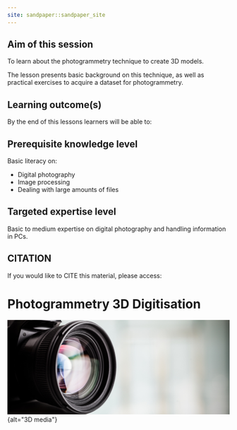 ```yaml
---
site: sandpaper::sandpaper_site
---
```


## Aim of this session

To learn about the photogrammetry technique to create 3D models.

The lesson presents basic background on this technique,
as well as practical exercises to acquire a
dataset for photogrammetry.

## Learning outcome(s)

By the end of this lessons learners will be able to:



## Prerequisite knowledge level

Basic literacy on:

- Digital photography
- Image processing
- Dealing with large amounts of files 


## Targeted expertise level

Basic to medium expertise on digital photography and handling information in PCs.


## CITATION

If you would like to CITE this material, please access: 

# Photogrammetry 3D Digitisation 

![&copy; Minerva Studio AdobeStock](episodes/fig/AdobeStock_101026418.jpeg){alt="3D media"}
